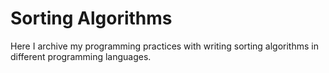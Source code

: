 # Sorting Algorithms
Here I archive my programming practices with writing sorting algorithms in different programming languages.    